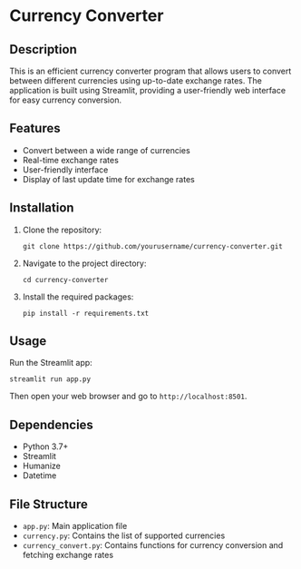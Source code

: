 # Currency Converter

## Description
This is an efficient currency converter program that allows users to convert between different currencies using up-to-date exchange rates. The application is built using Streamlit, providing a user-friendly web interface for easy currency conversion.

## Features
- Convert between a wide range of currencies
- Real-time exchange rates
- User-friendly interface
- Display of last update time for exchange rates

## Installation

1. Clone the repository:
   ```
   git clone https://github.com/yourusername/currency-converter.git
   ```

2. Navigate to the project directory:
   ```
   cd currency-converter
   ```

3. Install the required packages:
   ```
   pip install -r requirements.txt
   ```

## Usage

Run the Streamlit app:
```
streamlit run app.py
```

Then open your web browser and go to `http://localhost:8501`.

## Dependencies
- Python 3.7+
- Streamlit
- Humanize
- Datetime

## File Structure
- `app.py`: Main application file
- `currency.py`: Contains the list of supported currencies
- `currency_convert.py`: Contains functions for currency conversion and fetching exchange rates
